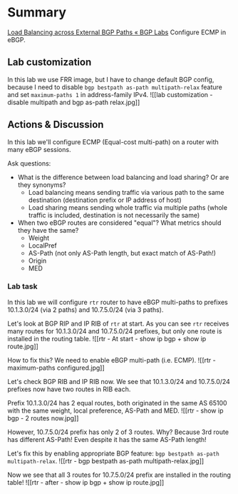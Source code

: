 # Summary
[Load Balancing across External BGP Paths « BGP Labs](https://bgplabs.net/lb/1-ebgp/) 
Configure ECMP in eBGP.
## Lab customization
In this lab we use FRR image, but I have to change default BGP config, because I need to disable `bgp bestpath as-path multipath-relax` feature and set `maximum-paths 1` in address-family IPv4.
![[lab customization - disable multipath and bgp as-path relax.jpg]]
## Actions & Discussion
In this lab we'll configure ECMP (Equal-cost multi-path) on a router with many eBGP sessions.

Ask questions:
- What is the difference between load balancing and load sharing? Or are they synonyms?
	- Load balancing means sending traffic via various path to the same destination (destination prefix or IP address of host)
	- Load sharing means sending whole traffic via multiple paths (whole traffic is included, destination is not necessarily the same)
- When two eBGP routes are considered "equal"? What metrics should they have the same?
	- Weight
	- LocalPref
	- AS-Path (not only AS-Path length, but exact match of AS-Path!)
	- Origin
	- MED

### Lab task
In this lab we will configure `rtr` router to have eBGP multi-paths to prefixes 10.1.3.0/24 (via 2 paths) and 10.7.5.0/24 (via 3 paths).

Let's look at BGP RIP and IP RIB of `rtr` at start. As you can see `rtr` receives many routes for 10.1.3.0/24 and 10.7.5.0/24 prefixes, but only one route is installed in the routing table.
![[rtr - At start - show ip bgp + show ip route.jpg]]

How to fix this? We need to enable eBGP multi-path (i.e. ECMP).
![[rtr - maximum-paths configured.jpg]]

Let's check BGP RIB and IP RIB now. We see that 10.1.3.0/24 and 10.7.5.0/24 prefixes now have two routes in RIB each.

Prefix 10.1.3.0/24 has 2 equal routes, both originated in the same AS 65100 with the same weight, local preference, AS-Path and MED.
![[rtr - show ip bgp - 2 routes now.jpg]]

However, 10.7.5.0/24 prefix has only 2 of 3 routes. Why? Because 3rd route has different AS-Path! Even despite it has the same AS-Path length!

Let's fix this by enabling appropriate BGP feature: `bgp bestpath as-path multipath-relax`.
![[rtr - bgp bestpath as-path multipath-relax.jpg]]

Now we see that all 3 routes for 10.7.5.0/24 prefix are installed in the routing table!
![[rtr - after - show ip bgp + show ip route.jpg]]